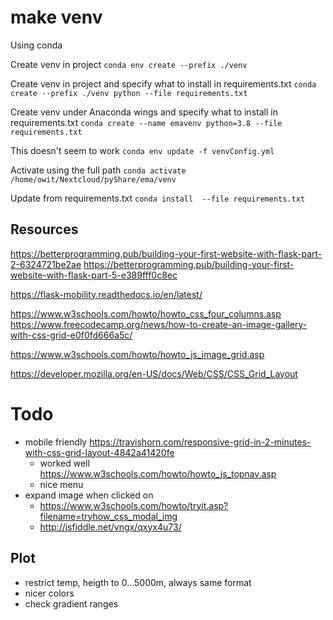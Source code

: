 # make venv

Using conda

Create venv in project
`conda env create --prefix ./venv`

Create venv in project and specify what to install in requirements.txt
`conda create --prefix ./venv python --file requirements.txt`


Create venv under Anaconda wings and specify what to install in requirements.txt
`conda create --name emavenv python=3.8 --file requirements.txt`

This doesn't seem to work
`conda env update -f venvConfig.yml`

Activate using the full path
`conda activate /home/owit/Nextcloud/pyShare/ema/venv`

Update from requirements.txt
`conda install  --file requirements.txt`

## Resources

https://betterprogramming.pub/building-your-first-website-with-flask-part-2-6324721be2ae
https://betterprogramming.pub/building-your-first-website-with-flask-part-5-e389fff0c8ec

https://flask-mobility.readthedocs.io/en/latest/

https://www.w3schools.com/howto/howto_css_four_columns.asp
https://www.freecodecamp.org/news/how-to-create-an-image-gallery-with-css-grid-e0f0fd666a5c/

https://www.w3schools.com/howto/howto_js_image_grid.asp

https://developer.mozilla.org/en-US/docs/Web/CSS/CSS_Grid_Layout

# Todo
- mobile friendly
  https://travishorn.com/responsive-grid-in-2-minutes-with-css-grid-layout-4842a41420fe
  - worked well
  https://www.w3schools.com/howto/howto_js_topnav.asp
  - nice menu
- expand image when clicked on
  - https://www.w3schools.com/howto/tryit.asp?filename=tryhow_css_modal_img
  - http://jsfiddle.net/vngx/qxyx4u73/


## Plot
- restrict temp, heigth to 0...5000m, always same format
- nicer colors
- check gradient ranges